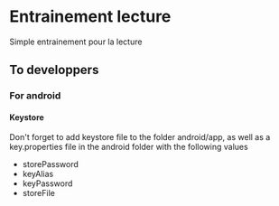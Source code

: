 # Entrainement lecture

Simple entrainement pour la lecture

## To developpers

### For android

#### Keystore

Don't forget to add keystore file to the folder android/app, as well as a key.properties file in the android folder with the following values

* storePassword
* keyAlias
* keyPassword
* storeFile
